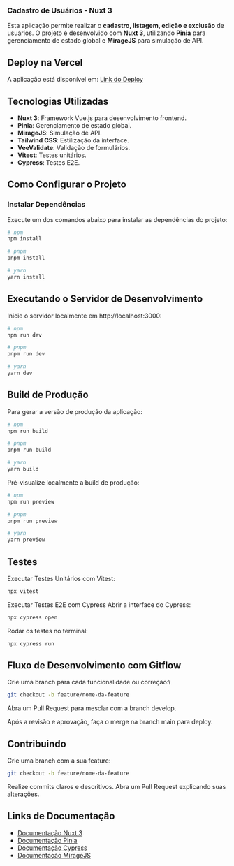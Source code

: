 ### Cadastro de Usuários - Nuxt 3

Esta aplicação permite realizar o **cadastro, listagem, edição e exclusão** de usuários. O projeto é desenvolvido com **Nuxt 3**, utilizando **Pinia** para gerenciamento de estado global e **MirageJS** para simulação de API.

## Deploy na Vercel
A aplicação está disponível em: [Link do Deploy](https://vercel.live/link/cadastro-de-usuarios-versao20-xi.vercel.app?via=project-dashboard-alias-list&p=1)

## Tecnologias Utilizadas
- **Nuxt 3**: Framework Vue.js para desenvolvimento frontend.
- **Pinia**: Gerenciamento de estado global.
- **MirageJS**: Simulação de API.
- **Tailwind CSS**: Estilização da interface.
- **VeeValidate**: Validação de formulários.
- **Vitest**: Testes unitários.
- **Cypress**: Testes E2E.

## Como Configurar o Projeto

### Instalar Dependências
Execute um dos comandos abaixo para instalar as dependências do projeto:

```bash
# npm
npm install

# pnpm
pnpm install

# yarn
yarn install
```
## Executando o Servidor de Desenvolvimento
Inicie o servidor localmente em http://localhost:3000:
```bash
# npm
npm run dev

# pnpm
pnpm run dev

# yarn
yarn dev
```
## Build de Produção
Para gerar a versão de produção da aplicação:
```bash
# npm
npm run build

# pnpm
pnpm run build

# yarn
yarn build
```
Pré-visualize localmente a build de produção:
```bash
# npm
npm run preview

# pnpm
pnpm run preview

# yarn
yarn preview
```
## Testes
 Executar Testes Unitários com Vitest:
```bash
npx vitest
```
 Executar Testes E2E com Cypress
Abrir a interface do Cypress:
```bash
npx cypress open
```
Rodar os testes no terminal:
```bash
npx cypress run
```
## Fluxo de Desenvolvimento com Gitflow
Crie uma branch para cada funcionalidade ou correção:\
```bash
git checkout -b feature/nome-da-feature
```
Abra um Pull Request para mesclar com a branch develop.

Após a revisão e aprovação, faça o merge na branch main para deploy.


## Contribuindo
Crie uma branch com a sua feature:
```bash
git checkout -b feature/nome-da-feature
```
Realize commits claros e descritivos.
Abra um Pull Request explicando suas alterações.

## Links de Documentação

- [Documentação Nuxt 3](https://nuxt.com/docs/getting-started/introduction)
- [Documentação Pinia](https://pinia.vuejs.org/)
- [Documentação Cypress](https://docs.cypress.io/)
- [Documentação MirageJS](https://miragejs.com/docs/getting-started/introduction/)

